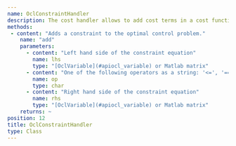 ```yaml
---
name: OclConstraintHandler
description: The cost handler allows to add cost terms in a cost function definition.
methods: 
 - content: "Adds a constraint to the optimal control problem."
    name: "add"
    parameters: 
      - content: "Left hand side of the constraint equation"
        name: lhs
        type: "[OclVariable](#apiocl_variable) or Matlab matrix"
      - content: "One of the following operators as a string: '<=', '==', '>='"
        name: op
        type: char
      - content: "Right hand side of the constraint equation"
        name: rhs
        type: "[OclVariable](#apiocl_variable) or Matlab matrix"
    returns: ~
position: 12
title: OclConstraintHandler
type: Class
---
```

